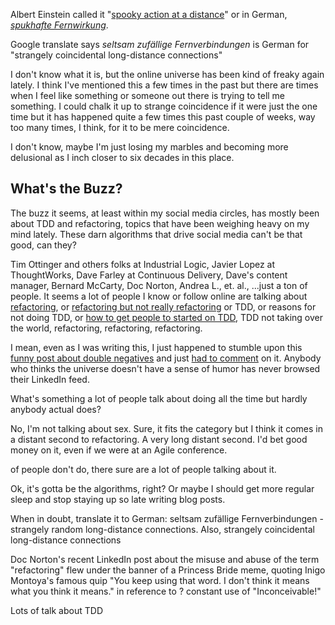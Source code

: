 Albert Einstein called it "[spooky action at a distance](https://en.wiktionary.org/wiki/spooky_action_at_a_distance)" or in German, [_spukhafte Fernwirkung_](https://en.wiktionary.org/wiki/spukhafte_Fernwirkung#German).

Google translate says _seltsam zufällige Fernverbindungen_ is German for "strangely coincidental long-distance connections"


I don't know what it is, but the online universe has been kind of freaky again lately. I think I've mentioned this a few times in the past but there are times when I feel like something or someone out there is trying to tell me something. I could chalk it up to strange coincidence if it were just the one time but it has happened quite a few times this past couple of weeks, way too many times, I think, for it to be mere coincidence. 

I don't know, maybe I'm just losing my marbles and becoming more delusional as I inch closer to six decades in this place.

## What's the Buzz?

The buzz it seems, at least within my social media circles, has mostly been about TDD and refactoring, topics that have been weighing heavy on my mind lately. These darn algorithms that drive social media can't be that good, can they?

Tim Ottinger and others folks at Industrial Logic, Javier Lopez at ThoughtWorks, Dave Farley at Continuous Delivery, Dave's content manager, Bernard McCarty, Doc Norton, Andrea L., et. al., ...just a ton of people. It seems a lot of people I know or follow online are talking about [refactoring](https://www.linkedin.com/feed/update/urn:li:activity:7125483984209248256?updateEntityUrn=urn%3Ali%3Afs_feedUpdate%3A%28V2%2Curn%3Ali%3Aactivity%3A7125483984209248256%29), or [refactoring but not really refactoring](https://www.linkedin.com/posts/docondev_refactoryou-keep-using-that-word-activity-7145856724313260032-_2jd?utm_source=share&utm_medium=member_desktop) or TDD, or reasons for not doing TDD, or [how to get people to started on TDD](https://youtu.be/9rOgi8HbrcI?si=5BPvd3EfVmxZ25lS), TDD not taking over the world, refactoring, refactoring, refactoring. 

I mean, even as I was writing this, I just happened to stumble upon this [funny post about double negatives](https://www.linkedin.com/feed/update/urn:li:activity:7145810261826818049?utm_source=share&utm_medium=member_desktop) and just [had to comment](https://www.linkedin.com/feed/update/urn:li:groupPost:121615-7145674913280843777?commentUrn=urn%3Ali%3Acomment%3A%28groupPost%3A121615-7145674913280843777%2C7146062394220290048%29&dashCommentUrn=urn%3Ali%3Afsd_comment%3A%287146062394220290048%2Curn%3Ali%3AgroupPost%3A121615-7145674913280843777%29) on it. Anybody who thinks the universe doesn't have a sense of humor has never browsed their LinkedIn feed.




What's something a lot of people talk about doing all the time but hardly anybody actual does?

No, I'm not talking about sex. Sure, it fits the category but I think it comes in a distant second to refactoring. A very long distant second. I'd bet good money on it, even if we were at an Agile conference.


of people don't do, there sure are a lot of people talking about it.



Ok, it's gotta be the algorithms, right? Or maybe I should get more regular sleep and stop staying up so late writing blog posts.




When in doubt, translate it to German: seltsam zufällige Fernverbindungen - strangely random long-distance connections. Also, strangely coincidental long-distance connections

Doc Norton's recent LinkedIn post about the misuse and abuse of the term "refactoring" flew under the banner of a Princess Bride meme, quoting Inigo Montoya's famous quip "You keep using that word. I don't think it means what you think it means." in reference to ? constant use of "Inconceivable!" 

Lots of talk about TDD

